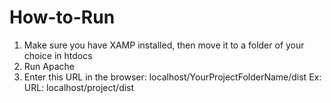# How-to-Run

1. Make sure you have XAMP installed, then move it to a folder of your choice in htdocs
2. Run Apache
3. Enter this URL in the browser: localhost/YourProjectFolderName/dist
Ex: URL: localhost/project/dist

